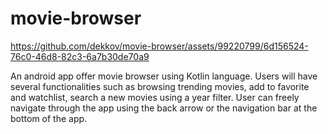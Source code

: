 # movie-browser

https://github.com/dekkov/movie-browser/assets/99220799/6d156524-76c0-46d8-82c3-6a7b30de70a9

An android app offer movie browser using Kotlin language. Users will have several functionalities such as browsing trending movies, add to favorite and watchlist,
search a new movies using a year filter. User can freely navigate through the app using the back arrow or the navigation bar at the bottom of the app.


